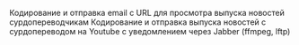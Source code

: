 Кодирование и отправка email с URL для просмотра выпуска новостей сурдопереводчикам
Кодирование и отправка выпуска новостей с сурдопереводом на Youtube с уведомлением через Jabber (ffmpeg, lftp)
